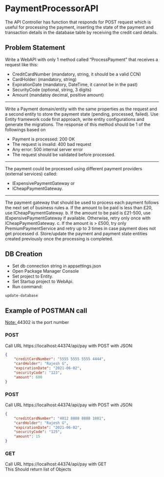 # PaymentProcessorAPI
The API Controller has function that responds for POST request which is useful for processing the payment, inserting the state of the payment and transaction details in the database table by receiving the credit card details.

## Problem Statement

Write a WebAPI with only 1 method called “ProcessPayment” that receives a request like this:
- CreditCardNumber (mandatory, string, it should be a valid CCN)
- CardHolder: (mandatory, string)
- ExpirationDate (mandatory, DateTime, it cannot be in the past)
- SecurityCode (optional, string, 3 digits)
- Amount (mandatoy decimal, positive amount)
***
Write a Payment domain/entity with the same properties as the request and a second entity to store
the payment state (pending, processed, failed). Use Entity framework code first approach, write
entity configurations and generate the migrations.
The response of this method should be 1 of the followings based on
- Payment is processed: 200 OK
- The request is invalid: 400 bad request
- Any error: 500 internal server error
- The request should be validated before processed.
***
The payment could be processed using different payment providers (external services) called:
- IExpensivePaymentGateway or
- ICheapPaymentGateway.
***
The payment gateway that should be used to process each payment follows the next set of business
rules
a. If the amount to be paid is less than £20, use ICheapPaymentGateway.
b. If the amount to be paid is £21-500, use IExpensivePaymentGateway if available. Otherwise, retry
only once with ICheapPaymentGateway.
c. If the amount is > £500, try only PremiumPaymentService and retry up to 3 times in case payment
does not get processed
d. Store/update the payment and payment state entities created previously once the processing is
completed.

## DB Creation
* Set db connection string in appsettings.json
* Open Package Manager Console
* Set project to Entity.
* Set Startup project to WebApi.
* Run command:
```bash
update-database
```

## Example of POSTMAN call
<ins> Note: </ins> 44302 is the port number
### POST
Call URL https://localhost:44374/api/pay with POST with JSON:

```json
{
    "creditCardNumber": "5555 5555 5555 4444",
    "cardHolder": "Rajesh G",
    "expirationDate": "2021-06-02",
    "securityCode": "123",
    "amount": 600
}
```
### POST
Call URL https://localhost:44374/api/pay with POST with JSON:

```json
{
    "creditCardNumber": "4012 8888 8888 1881",
    "cardHolder": "Rajesh G",
    "expirationDate": "2021-06-02",
    "securityCode": "125",
    "amount": 15
}
```
### GET
Call URL https://localhost:44374/api/pay with GET  
This Should return list of Objects
```json

```
